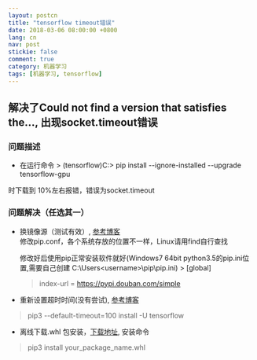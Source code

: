```yaml
---
layout: postcn
title: "tensorflow timeout错误"
date: 2018-03-06 08:00:00 +0800
lang: cn
nav: post
stickie: false 
comment: true
category: 机器学习
tags: [机器学习, tensorflow]
---
```

<!-- more-->
## 解决了Could not find a version that satisfies the..., 出现socket.timeout错误

### 问题描述

*   在运行命令 > (tensorflow)C:> pip install --ignore-installed --upgrade tensorflow-gpu 

时下载到 10%左右报错，错误为socket.timeout

### 问题解决（任选其一）

*   换镜像源（测试有效）, [参考博客][1]   
    修改pip.conf，各个系统存放的位置不一样，Linux请用find自行查找   
      
    修改好后使用pip正常安装软件就好(Windows7 64bit python3.5的pip.ini位置,需要自己创建 C:\Users\<username>\pip\pip.ini) > [global]   
    > index-url = https://pypi.douban.com/simple</username>
*   重新设置超时时间(没有尝试), [参考博客][2]

> pip3 --default-timeout=100 install -U tensorflow

*   离线下载.whl 包安装，[下载地址][3], 安装命令

> pip3 install your_package_name.whl

 [1]: https://www.cnblogs.com/yaohan/p/6130934.html
 [2]: http://blog.csdn.net/MainTain_/article/details/78501095
 [3]: https://pypi.python.org/pypi/tensorflow-gpu